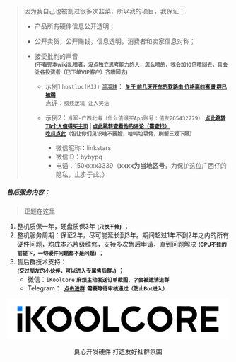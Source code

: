 > 因为我自己也被割过很多次韭菜，所以我的项目，我保证：
>
> - 产品所有硬件信息公开透明；
>
> - 公开卖货，公开赚钱，信息透明，消费者和卖家信息对称；
>
> - 接受批判的声音<BR> **<small>(不看完本wiki乱喷者，没点独立思考能力的人，怎么喷的，我会加10倍喷回去，且会让各投资者（已下单VIP客户）齐喷回去)</small>** 
>
>   - 示例1 `hostloc(MJJ)`   [`溜溜球`](https://hostloc.com/thread-1062216-1-1.html)： <small>**[关于 前几天开车的软路由 价格高的离谱 群已被踢](https://hostloc.com/thread-1062216-1-1.html)**</small> <br>点评：`脑残逻辑 让人笑话` <br>
>   
>   - 示例2：`肖军-广西北海（什么值得买App账号：值友205432779）` **<small>[点此跳转TA个人值得买主页](https://zhiyou.smzdm.com/member/5631563959/) | [点此跳转查看他的评论（需查找）](https://post.smzdm.com/p/a7ndo0m9/)</small>**<br>**<small>[吃瓜点此](https://github.com/KoolCore/ikoolcore/blob/main/docs/dogxiao.md)（包让你们见识啥不要脸，啥叫垃圾佬，刷新三观下限）</small>**
>     - 微信昵称：linkstars
>     - 微信ID：bybypq
>     - 电话：150xxxx3339（**xxxx为当地区号**，为保护这位广西仔的隐私，止步于此。）



##### 售后服务内容：

> 正题在这里

1. 整机质保一年，硬盘质保3年   **<small>(只换不修)</small>** ；
2. 整机服务周期：保证2年，尽可能延长到3年。期间超过1年不到2年之内的所有硬件问题，均成本芯片级维修，支持多次售后申请，直到问题解决  **<small>(CPU不挂的前提下，一切硬件问题都不是问题)</small>** ；
3. 售后群技术支持：<br>  **<small>(交过朋友的小伙伴，可以进入专属售后群。)</small>** ；
   - 微信：`iKoolCore` **<small> 麻烦主动发送订单截图，才会被邀请进群</small>**
   - Telegram： **<small> [点击进群](https://t.me/+5DJxkY8ZB-kzNzRl)  需要等待审核通过（防止Bot进入）</small>**

![](..\images\iKoolCore.png)

<center>良心开发硬件 打造友好社群氛围</center>

